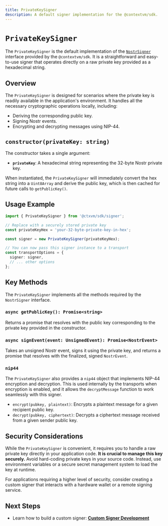 ```yaml
---
title: PrivateKeySigner
description: A default signer implementation for the @contextvm/sdk.
---
```


# `PrivateKeySigner`

The `PrivateKeySigner` is the default implementation of the [`NostrSigner`](./nostr-signer-interface.md) interface provided by the `@contextvm/sdk`. It is a straightforward and easy-to-use signer that operates directly on a raw private key provided as a hexadecimal string.

## Overview

The `PrivateKeySigner` is designed for scenarios where the private key is readily available in the application's environment. It handles all the necessary cryptographic operations locally, including:

-   Deriving the corresponding public key.
-   Signing Nostr events.
-   Encrypting and decrypting messages using NIP-44.

## `constructor(privateKey: string)`

The constructor takes a single argument:

-   **`privateKey`**: A hexadecimal string representing the 32-byte Nostr private key.

When instantiated, the `PrivateKeySigner` will immediately convert the hex string into a `Uint8Array` and derive the public key, which is then cached for future calls to `getPublicKey()`.

## Usage Example

```typescript
import { PrivateKeySigner } from '@ctxvm/sdk/signer';

// Replace with a securely stored private key
const privateKeyHex = 'your-32-byte-private-key-in-hex';

const signer = new PrivateKeySigner(privateKeyHex);

// You can now pass this signer instance to a transport
const transportOptions = {
  signer: signer,
  // ... other options
};
```

## Key Methods

The `PrivateKeySigner` implements all the methods required by the `NostrSigner` interface.

### `async getPublicKey(): Promise<string>`

Returns a promise that resolves with the public key corresponding to the private key provided in the constructor.

### `async signEvent(event: UnsignedEvent): Promise<NostrEvent>`

Takes an unsigned Nostr event, signs it using the private key, and returns a promise that resolves with the finalized, signed `NostrEvent`.

### `nip44`

The `PrivateKeySigner` also provides a `nip44` object that implements NIP-44 encryption and decryption. This is used internally by the transports when encryption is enabled, and it allows the `decryptMessage` function to work seamlessly with this signer.

-   `encrypt(pubkey, plaintext)`: Encrypts a plaintext message for a given recipient public key.
-   `decrypt(pubkey, ciphertext)`: Decrypts a ciphertext message received from a given sender public key.

## Security Considerations

While the `PrivateKeySigner` is convenient, it requires you to handle a raw private key directly in your application code. **It is crucial to manage this key securely.** Avoid hard-coding private keys in your source code. Instead, use environment variables or a secure secret management system to load the key at runtime.

For applications requiring a higher level of security, consider creating a custom signer that interacts with a hardware wallet or a remote signing service.

## Next Steps

-   Learn how to build a custom signer: **[Custom Signer Development](./custom-signer-development.md)**